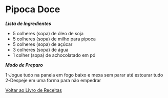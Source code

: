 # Pipoca Doce

_**Lista de Ingredientes**_

* 5 colheres (sopa) de óleo de soja
* 5 colheres (sopa) de milho para pipoca
* 5 colheres (sopa) de açúcar
* 3 colheres (sopa) de água
* 1 colher (sopa) de achocolatado em pó

_**Modo de Preparo**_

1-Jogue tudo na panela em fogo baixo e mexa sem parar até estourar tudo<br>
2-Despeje em uma forma para não empedrar


[Voltar ao Livro de Receitas](https://github.com/ERC885555/livro-receitas)